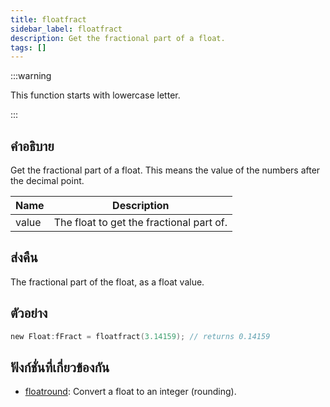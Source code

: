 ```yaml
---
title: floatfract
sidebar_label: floatfract
description: Get the fractional part of a float.
tags: []
---
```


:::warning

This function starts with lowercase letter.

:::

## คำอธิบาย

Get the fractional part of a float. This means the value of the numbers after the decimal point.

| Name  | Description                              |
| ----- | ---------------------------------------- |
| value | The float to get the fractional part of. |

## ส่งคืน

The fractional part of the float, as a float value.

## ตัวอย่าง

```c
new Float:fFract = floatfract(3.14159); // returns 0.14159
```

## ฟังก์ชั่นที่เกี่ยวข้องกัน

- [floatround](floatround): Convert a float to an integer (rounding).
